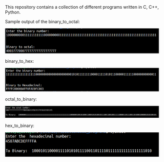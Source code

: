 This repository contains a collection of different programs written in C, C++, Python.

Sample output of the binary_to_octal:

![Screenshot](binary_to_octal.png)

binary_to_hex:

![Screenshot](bin_to_hex.png)

octal_to_binary:

![Screenshot](octal_to_binary.png)

hex_to_binary:

![Screenshot](hex_to_binary.png)
